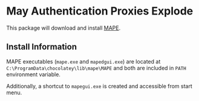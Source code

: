 ﻿# May Authentication Proxies Explode

This package will download and install [MAPE](https://github.com/ipponshimeji/MAPE).

## Install Information

MAPE executables (`mape.exe` and `mapedgui.exe`) are located at `C:\ProgramData\chocolatey\lib\mape\MAPE` and both are included in `PATH` environment variable.

Additionally, a shortcut to `mapegui.exe` is created and accessible from start menu.
